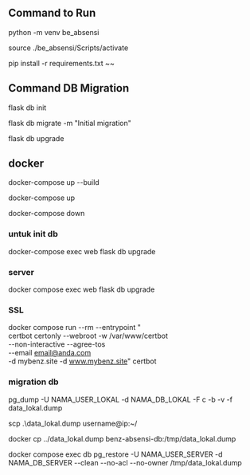 ## Command to Run 

python -m venv be_absensi

source ./be_absensi/Scripts/activate

pip install -r requirements.txt
~~
## Command DB Migration

flask db init

flask db migrate -m "Initial migration"

flask db upgrade

## docker
docker-compose up --build

docker-compose up

docker-compose down

### untuk init db
docker-compose exec web flask db upgrade

### server
docker compose exec web flask db upgrade

### SSL
docker compose run --rm --entrypoint "\
  certbot certonly --webroot -w /var/www/certbot \
  --non-interactive --agree-tos \
  --email email@anda.com \
  -d mybenz.site -d www.mybenz.site" certbot


### migration db

pg_dump -U NAMA_USER_LOKAL -d NAMA_DB_LOKAL -F c -b -v -f data_lokal.dump

scp .\data_lokal.dump username@ip:~/

docker cp ../data_lokal.dump benz-absensi-db:/tmp/data_lokal.dump

docker compose exec db pg_restore -U NAMA_USER_SERVER -d NAMA_DB_SERVER --clean --no-acl --no-owner /tmp/data_lokal.dump

